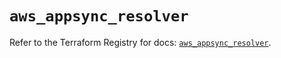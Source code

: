 # `aws_appsync_resolver`

Refer to the Terraform Registry for docs: [`aws_appsync_resolver`](https://registry.terraform.io/providers/hashicorp/aws/6.16.0/docs/resources/appsync_resolver).
